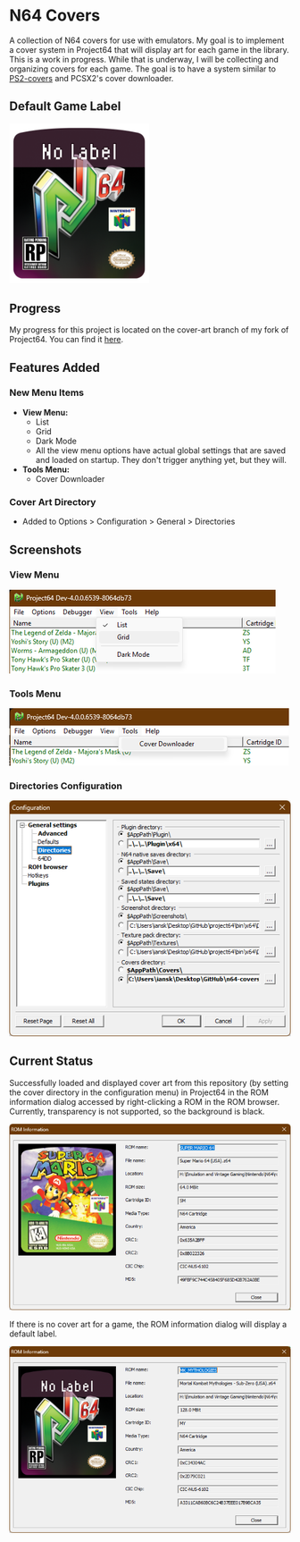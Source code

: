 # N64 Covers

A collection of N64 covers for use with emulators. My goal is to implement a cover system in Project64 that will display art for each game in the library. This is a work in progress. While that is underway, I will be collecting and organizing covers for each game. The goal is to have a system similar to [PS2-covers](https://github.com/xlenore/ps2-covers) and PCSX2's cover downloader.

## Default Game Label

<img src="default-label.png" alt="Default Label" width="250" height="auto">

## Progress

My progress for this project is located on the cover-art branch of my fork of Project64. You can find it [here](https://github.com/IanSkelskey/project64/tree/cover-art).

## Features Added

### New Menu Items

- **View Menu:**
  - List
  - Grid
  - Dark Mode
  - All the view menu options have actual global settings that are saved and loaded on startup. They don't trigger anything yet, but they will.
- **Tools Menu:**
  - Cover Downloader

### Cover Art Directory

- Added to Options > Configuration > General > Directories

## Screenshots

### View Menu

![View Menu](screenshots/view-menu.png)

### Tools Menu

![Tools Menu](screenshots/tools-menu.png)

### Directories Configuration

![Directories Configuration](screenshots/directories-configuration.png)

## Current Status

Successfully loaded and displayed cover art from this repository (by setting the cover directory in the configuration menu) in Project64 in the ROM information dialog accessed by right-clicking a ROM in the ROM browser. Currently, transparency is not supported, so the background is black.

![Rom Information](screenshots/rom-information.png)

If there is no cover art for a game, the ROM information dialog will display a default label.

![Rom Information Missing Art](screenshots/rom-info-no-art.png)